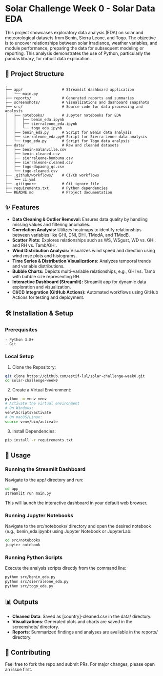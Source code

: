 
# Solar Challenge Week 0 - Solar Data EDA

This project showcases exploratory data analysis (EDA) on solar and meteorological datasets from Benin, Sierra Leone, and Togo. The objective is to uncover relationships between solar irradiance, weather variables, and module performance, preparing the data for subsequent modeling or reporting. This analysis demonstrates the use of Python, particularly the pandas library, for robust data exploration.

## 📁 Project Structure

```
.
├── app/                  # Streamlit dashboard application
│   └── main.py
├── reports/              # Generated reports and summaries
├── screenshots/          # Visualizations and dashboard snapshots
├── src/                  # Source code for data processing and analysis
│   ├── notebooks/        # Jupyter notebooks for EDA
│   │   ├── benin_eda.ipynb
│   │   ├── sierraleone_eda.ipynb
│   │   └── togo_eda.ipynb
│   ├── benin_eda.py      # Script for Benin data analysis
│   ├── sierraleone_eda.py# Script for Sierra Leone data analysis
│   └── togo_eda.py       # Script for Togo data analysis
├── data/                 # Raw and cleaned datasets
│   ├── benin-malanville.csv
│   ├── benin-cleaned.csv
│   ├── sierraleone-bumbuna.csv
│   ├── sierraleone-cleaned.csv
│   ├── togo-dapaong_qc.csv
│   └── togo-cleaned.csv
├── .github/workflows/    # CI/CD workflows
│   └── ci.yml
├── .gitignore            # Git ignore file
├── requirements.txt      # Python dependencies
└── README.md             # Project documentation
```

## ✨ Features

- **Data Cleaning & Outlier Removal:** Ensures data quality by handling missing values and filtering anomalies.
- **Correlation Analysis:** Utilizes heatmaps to identify relationships between variables like GHI, DNI, DHI, TModA, and TModB.
- **Scatter Plots:** Explores relationships such as WS, WSgust, WD vs. GHI, and RH vs. Tamb/GHI.
- **Wind Distribution Analysis:** Visualizes wind speed and direction using wind rose plots and histograms.
- **Time Series & Distribution Visualizations:** Analyzes temporal trends and variable distributions.
- **Bubble Charts:** Depicts multi-variable relationships, e.g., GHI vs. Tamb with bubble size representing RH.
- **Interactive Dashboard (Streamlit):** Streamlit app for dynamic data exploration and visualization.
- **CI/CD Integration (GitHub Actions):** Automated workflows using GitHub Actions for testing and deployment. 

## 🛠️ Installation & Setup
### Prerequisites
	- Python 3.8+
	- Git

### Local Setup

1.	Clone the Repository:
```bash
git clone https://github.com/estif-lul/solar-challenge-week0.git
cd solar-challenge-week0
```


2.	Create a Virtual Environment:
```bash
python -m venv venv
# Activate the virtual environment
# On Windows:
venv\Scripts\activate
# On macOS/Linux:
source venv/bin/activate
```
3.	Install Dependencies:
```bash
pip install -r requirements.txt
```

## 🚀 Usage

### Running the Streamlit Dashboard

Navigate to the app/ directory and run:
```bash
cd app
streamlit run main.py
```
This will launch the interactive dashboard in your default web browser. 

### Running Jupyter Notebooks

Navigate to the src/notebooks/ directory and open the desired notebook (e.g., benin_eda.ipynb) using Jupyter Notebook or JupyterLab:
```bash
cd src/notebooks
jupyter notebook
```

### Running Python Scripts

Execute the analysis scripts directly from the command line:
```bash
python src/benin_eda.py
python src/sierraleone_eda.py
python src/togo_eda.py
```

## 📊 Outputs

- **Cleaned Data**: Saved as [country]-cleaned.csv in the data/ directory.
- **Visualizations**: Generated plots and charts are saved in the screenshots/ directory.
- **Reports**: Summarized findings and analyses are available in the reports/ directory.


## 🤝 Contributing

Feel free to fork the repo and submit PRs. For major changes, please open an issue first.

